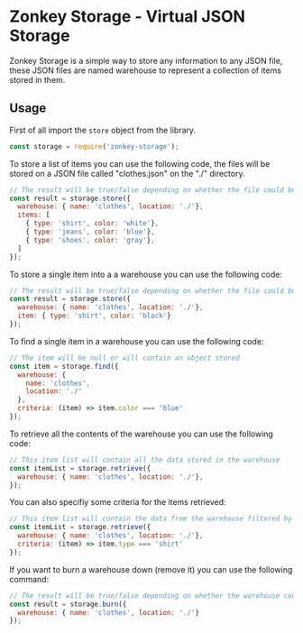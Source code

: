 # Zonkey Storage - Virtual JSON Storage

Zonkey Storage is a simple way to store any information to any JSON file, these JSON files are named warehouse to represent a collection of items stored in them.

## Usage

First of all import the `store` object from the library.

```javascript
const storage = require('zonkey-storage');
```

To store a list of items you can use the following code, the files will be stored on a JSON file called "clothes.json" on the "./" directory.

```javascript
// The result will be true/false depending on whether the file could be saved.
const result = storage.store({ 
  warehouse: { name: 'clothes', location: './'}, 
  items: [
    { type: 'shirt', color: 'white'},
    { type: 'jeans', color: 'blue'},
    { type: 'shoes', color: 'gray'},
  ] 
});
```

To store a single item into a a warehouse you can use the following code:

```javascript
// The result will be true/false depending on whether the file could be saved.
const result = storage.store({
  warehouse: { name: 'clothes', location: './'}, 
  item: { type: 'shirt', color: 'black'} 
});
```

To find a single item in a warehouse you can use the following code:

```javascript
// The item will be null or will contain an object stored
const item = storage.find({
  warehouse: { 
    name: 'clothes', 
    location: './'
  }, 
  criteria: (item) => item.color === 'blue'
});
```

To retrieve all the contents of the warehouse you can use the following code:

```javascript
// This item list will contain all the data stored in the warehouse
const itemList = storage.retrieve({ 
  warehouse: { name: 'clothes', location: './'}, 
});
```

You can also specifiy some criteria for the items retrieved:

```javascript
// This item list will contain the data from the warehouse filtered by the criteria
const itemList = storage.retrieve({ 
  warehouse: { name: 'clothes', location: './'}, 
  criteria: (item) => item.type === 'shirt' 
});
```

If you want to burn a warehouse down (remove it) you can use the following command:

```javascript
// The result will be true/false depending on whether the warehouse could be deleted.
const result = storage.burn({
  warehouse: { name: 'clothes', location: './'} 
});
```

